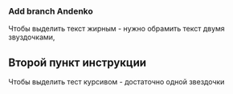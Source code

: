 ### Add branch Andenko
Чтобы выделить текст жирным - нужно обрамить текст двумя звуздочками,
## Второй пункт инструкции
Чтобы выделить тест курсивом - достаточно одной звездочки